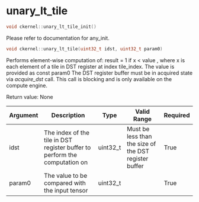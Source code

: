 # unary_lt_tile

```cpp
void ckernel::unary_lt_tile_init()
```

Please refer to documentation for any_init. 

```cpp
void ckernel::unary_lt_tile(uint32_t idst, uint32_t param0)
```

Performs element-wise computation of: result = 1 if x < value , where x is each element of a tile in DST register at index tile_index. The value is provided as const param0 The DST register buffer must be in acquired state via *acquire_dst* call. This call is blocking and is only available on the compute engine.

Return value: None

| Argument      | Description                                                                | Type      | Valid Range                                           | Required       |
|---------------|----------------------------------------------------------------------------|-----------|-------------------------------------------------------|----------------|
| idst          | The index of the tile in DST register buffer to perform the computation on | uint32_t  | Must be less than the size of the DST register buffer | True           |
| param0        | The value to be compared with the input tensor                             | uint32_t  |                                                       | True           |
